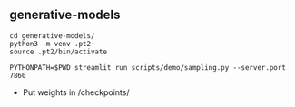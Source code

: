 ## generative-models
```
cd generative-models/
python3 -m venv .pt2
source .pt2/bin/activate

PYTHONPATH=$PWD streamlit run scripts/demo/sampling.py --server.port 7860

```
- Put weights in /checkpoints/
